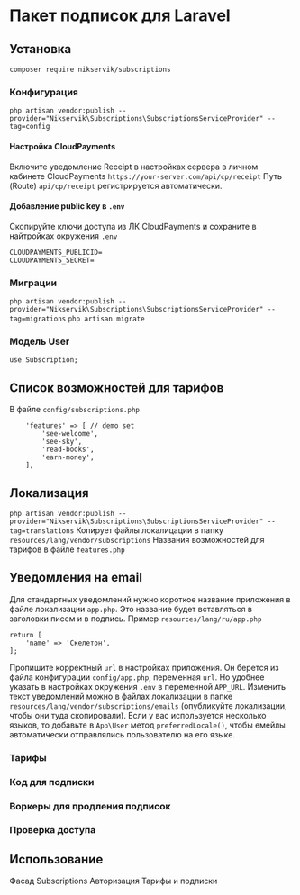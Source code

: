 # Пакет подписок для Laravel 
## Установка
`composer require nikservik/subscriptions`
### Конфигурация
`php artisan vendor:publish --provider="Nikservik\Subscriptions\SubscriptionsServiceProvider" --tag=config`
#### Настройка CloudPayments
Включите уведомление Receipt в настройках сервера в личном кабинете CloudPayments
`https://your-server.com/api/cp/receipt`
Путь (Route) `api/cp/receipt` регистрируется автоматически. 
#### Добавление public key в `.env`
Скопируйте ключи доступа из ЛК CloudPayments и сохраните в найтройках окружения `.env`
```
CLOUDPAYMENTS_PUBLICID=
CLOUDPAYMENTS_SECRET=
```
### Миграции
`php artisan vendor:publish --provider="Nikservik\Subscriptions\SubscriptionsServiceProvider" --tag=migrations`
`php artisan migrate`
### Модель User
`use Subscription;`

## Список возможностей для тарифов 
В файле `config/subscriptions.php`
```
    'features' => [ // demo set
        'see-welcome',
        'see-sky',
        'read-books',
        'earn-money',
    ],
```

## Локализация
`php artisan vendor:publish --provider="Nikservik\Subscriptions\SubscriptionsServiceProvider" --tag=translations`
Копирует файлы локалицации в папку `resources/lang/vendor/subscriptions`
Названия возможностей для тарифов в файле `features.php`
## Уведомления на email
Для стандартных уведомлений нужно короткое название приложения в файле локализации `app.php`. Это название будет вставляться в заголовки писем и в подпись.
Пример `resources/lang/ru/app.php`
```
return [
    'name' => 'Скелетон',
];
```
Пропишите корректный `url` в настройках приложения. Он берется из файла конфигурации `config/app.php`, переменная `url`.  Но удобнее указать в настройках окружения `.env` в переменной `APP_URL`.
Изменить текст уведомлений можно в файлах локализации в папке `resources/lang/vendor/subscriptions/emails` (опубликуйте локализации, чтобы они туда скопировали). 
Если у вас используется несколько языков, то добавьте в `App\User` метод `preferredLocale()`, чтобы емейлы автоматически отправлялись пользователю на его языке. 
### Тарифы
### Код для подписки
### Воркеры для продления подписок
### Проверка доступа

## Использование
Фасад Subscriptions
Авторизация
Тарифы и подписки

